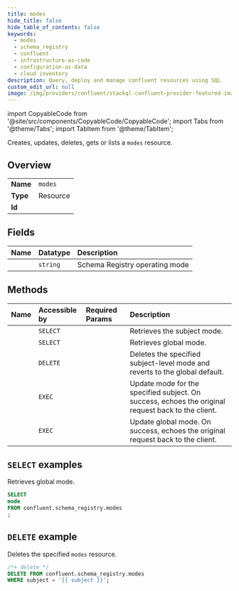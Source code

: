 ```yaml
---
title: modes
hide_title: false
hide_table_of_contents: false
keywords:
  - modes
  - schema_registry
  - confluent
  - infrastructure-as-code
  - configuration-as-data
  - cloud inventory
description: Query, deploy and manage confluent resources using SQL
custom_edit_url: null
image: /img/providers/confluent/stackql-confluent-provider-featured-image.png
---
```


import CopyableCode from '@site/src/components/CopyableCode/CopyableCode';
import Tabs from '@theme/Tabs';
import TabItem from '@theme/TabItem';

Creates, updates, deletes, gets or lists a <code>modes</code> resource.

## Overview
<table><tbody>
<tr><td><b>Name</b></td><td><code>modes</code></td></tr>
<tr><td><b>Type</b></td><td>Resource</td></tr>
<tr><td><b>Id</b></td><td><CopyableCode code="confluent.schema_registry.modes" /></td></tr>
</tbody></table>

## Fields
| Name | Datatype | Description |
|:-----|:---------|:------------|
| <CopyableCode code="mode" /> | `string` | Schema Registry operating mode |

## Methods
| Name | Accessible by | Required Params | Description |
|:-----|:--------------|:----------------|:------------|
| <CopyableCode code="get_mode" /> | `SELECT` | <CopyableCode code="subject" /> | Retrieves the subject mode. |
| <CopyableCode code="get_top_level_mode" /> | `SELECT` | <CopyableCode code="" /> | Retrieves global mode. |
| <CopyableCode code="delete_subject_mode" /> | `DELETE` | <CopyableCode code="subject" /> | Deletes the specified subject-level mode and reverts to the global default. |
| <CopyableCode code="update_mode" /> | `EXEC` | <CopyableCode code="subject" /> | Update mode for the specified subject. On success, echoes the original request back to the client. |
| <CopyableCode code="update_top_level_mode" /> | `EXEC` | <CopyableCode code="" /> | Update global mode. On success, echoes the original request back to the client. |

## `SELECT` examples

Retrieves global mode.


```sql
SELECT
mode
FROM confluent.schema_registry.modes
;
```
## `DELETE` example

Deletes the specified <code>modes</code> resource.

```sql
/*+ delete */
DELETE FROM confluent.schema_registry.modes
WHERE subject = '{{ subject }}';
```

